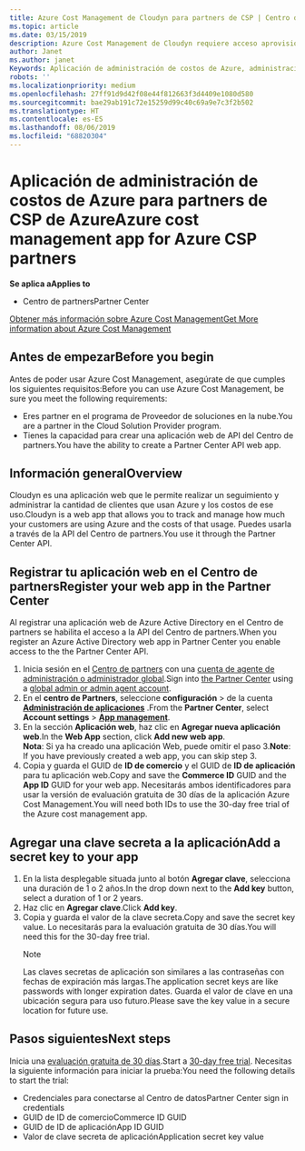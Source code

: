 ```yaml
---
title: Azure Cost Management de Cloudyn para partners de CSP | Centro de partners
ms.topic: article
ms.date: 03/15/2019
description: Azure Cost Management de Cloudyn requiere acceso aprovisionado a la API del Centro de partners.
author: Janet
ms.author: janet
Keywords: Aplicación de administración de costos de Azure, administración de costos, Web Apps
robots: ''
ms.localizationpriority: medium
ms.openlocfilehash: 27ff91d9d42f08e44f812663f3d4409e1080d580
ms.sourcegitcommit: bae29ab191c72e15259d99c40c69a9e7c3f2b502
ms.translationtype: HT
ms.contentlocale: es-ES
ms.lasthandoff: 08/06/2019
ms.locfileid: "68820304"
---
```

# <a name="azure-cost-management-app-for-azure-csp-partners"></a><span data-ttu-id="ed787-104">Aplicación de administración de costos de Azure para partners de CSP de Azure</span><span class="sxs-lookup"><span data-stu-id="ed787-104">Azure cost management app for Azure CSP partners</span></span>  

<span data-ttu-id="ed787-105">**Se aplica a**</span><span class="sxs-lookup"><span data-stu-id="ed787-105">**Applies to**</span></span>

-  <span data-ttu-id="ed787-106">Centro de partners</span><span class="sxs-lookup"><span data-stu-id="ed787-106">Partner Center</span></span>

[<span data-ttu-id="ed787-107">Obtener más información sobre Azure Cost Management</span><span class="sxs-lookup"><span data-stu-id="ed787-107">Get More information about Azure Cost Management</span></span>](https://go.microsoft.com/fwlink/p/?linkid=857893)

## <a name="before-you-begin"></a><span data-ttu-id="ed787-108">Antes de empezar</span><span class="sxs-lookup"><span data-stu-id="ed787-108">Before you begin</span></span>
<span data-ttu-id="ed787-109">Antes de poder usar Azure Cost Management, asegúrate de que cumples los siguientes requisitos:</span><span class="sxs-lookup"><span data-stu-id="ed787-109">Before you can use Azure Cost Management, be sure you meet the following requirements:</span></span>

- <span data-ttu-id="ed787-110">Eres partner en el programa de Proveedor de soluciones en la nube.</span><span class="sxs-lookup"><span data-stu-id="ed787-110">You are a partner in the Cloud Solution Provider program.</span></span>
- <span data-ttu-id="ed787-111">Tienes la capacidad para crear una aplicación web de API del Centro de partners.</span><span class="sxs-lookup"><span data-stu-id="ed787-111">You have the ability to create a Partner Center API web app.</span></span>

## <a name="overview"></a><span data-ttu-id="ed787-112">Información general</span><span class="sxs-lookup"><span data-stu-id="ed787-112">Overview</span></span>

<span data-ttu-id="ed787-113">Cloudyn es una aplicación web que le permite realizar un seguimiento y administrar la cantidad de clientes que usan Azure y los costos de ese uso.</span><span class="sxs-lookup"><span data-stu-id="ed787-113">Cloudyn is a web app that allows you to track and manage how much your customers are using Azure and the costs of that usage.</span></span> <span data-ttu-id="ed787-114">Puedes usarla a través de la API del Centro de partners.</span><span class="sxs-lookup"><span data-stu-id="ed787-114">You use it through the Partner Center API.</span></span>

## <a name="register-your-web-app-in-the-partner-center"></a><span data-ttu-id="ed787-115">Registrar tu aplicación web en el Centro de partners</span><span class="sxs-lookup"><span data-stu-id="ed787-115">Register your web app in the Partner Center</span></span>
<span data-ttu-id="ed787-116">Al registrar una aplicación web de Azure Active Directory en el Centro de partners se habilita el acceso a la API del Centro de partners.</span><span class="sxs-lookup"><span data-stu-id="ed787-116">When you register an Azure Active Directory web app in Partner Center you enable access to the the Partner Center API.</span></span> 
1.  <span data-ttu-id="ed787-117">Inicia sesión en el [Centro de partners](https://partnercenter.microsoft.com/pcv/dashboard/overview) con una [cuenta de agente de administración o administrador global](create-user-accounts-and-set-permissions.md).</span><span class="sxs-lookup"><span data-stu-id="ed787-117">Sign into [the Partner Center](https://partnercenter.microsoft.com/pcv/dashboard/overview) using a [global admin or admin agent account](create-user-accounts-and-set-permissions.md).</span></span>
2.  <span data-ttu-id="ed787-118">En el **centro de Partners**, seleccione **configuración** &gt; de la cuenta **[Administración de aplicaciones](https://partnercenter.microsoft.com/pcv/apiintegration/appmanagement)** .</span><span class="sxs-lookup"><span data-stu-id="ed787-118">From the **Partner Center**, select **Account settings** &gt; **[App management](https://partnercenter.microsoft.com/pcv/apiintegration/appmanagement)**.</span></span>
3.  <span data-ttu-id="ed787-119">En la sección **Aplicación web**, haz clic en **Agregar nueva aplicación web**.</span><span class="sxs-lookup"><span data-stu-id="ed787-119">In the **Web App** section, click **Add new web app**.</span></span>
<br> <span data-ttu-id="ed787-120">**Nota**: Si ya ha creado una aplicación Web, puede omitir el paso 3.</span><span class="sxs-lookup"><span data-stu-id="ed787-120">**Note**: If you have previously created a web app, you can skip step 3.</span></span>
4.  <span data-ttu-id="ed787-121">Copia y guarda el GUID de **ID de comercio** y el GUID de **ID de aplicación** para tu aplicación web.</span><span class="sxs-lookup"><span data-stu-id="ed787-121">Copy and save the **Commerce ID** GUID and the **App ID** GUID for your web app.</span></span> <span data-ttu-id="ed787-122">Necesitarás ambos identificadores para usar la versión de evaluación gratuita de 30 días de la aplicación Azure Cost Management.</span><span class="sxs-lookup"><span data-stu-id="ed787-122">You will need both IDs to use the 30-day free trial of the Azure cost management app.</span></span>

## <a name="add-a-secret-key-to-your-app"></a><span data-ttu-id="ed787-123">Agregar una clave secreta a la aplicación</span><span class="sxs-lookup"><span data-stu-id="ed787-123">Add a secret key to your app</span></span>
1. <span data-ttu-id="ed787-124">En la lista desplegable situada junto al botón **Agregar clave**, selecciona una duración de 1 o 2 años.</span><span class="sxs-lookup"><span data-stu-id="ed787-124">In the drop down next to the **Add key** button, select a duration of 1 or 2 years.</span></span>
2. <span data-ttu-id="ed787-125">Haz clic en **Agregar clave**.</span><span class="sxs-lookup"><span data-stu-id="ed787-125">Click **Add key**.</span></span> 
3. <span data-ttu-id="ed787-126">Copia y guarda el valor de la clave secreta.</span><span class="sxs-lookup"><span data-stu-id="ed787-126">Copy and save the secret key value.</span></span> <span data-ttu-id="ed787-127">Lo necesitarás para la evaluación gratuita de 30 días.</span><span class="sxs-lookup"><span data-stu-id="ed787-127">You will need this for the 30-day free trial.</span></span><br>
   > [!NOTE]  
   > <span data-ttu-id="ed787-128">Las claves secretas de aplicación son similares a las contraseñas con fechas de expiración más largas.</span><span class="sxs-lookup"><span data-stu-id="ed787-128">The application secret keys are like passwords with longer expiration dates.</span></span> <span data-ttu-id="ed787-129">Guarda el valor de clave en una ubicación segura para uso futuro.</span><span class="sxs-lookup"><span data-stu-id="ed787-129">Please save the key value in a secure location for future use.</span></span>

## <a name="next-steps"></a><span data-ttu-id="ed787-130">Pasos siguientes</span><span class="sxs-lookup"><span data-stu-id="ed787-130">Next steps</span></span>
<span data-ttu-id="ed787-131">Inicia una [evaluación gratuita de 30 días](https://go.microsoft.com/fwlink/?linkid=857895).</span><span class="sxs-lookup"><span data-stu-id="ed787-131">Start a [30-day free trial](https://go.microsoft.com/fwlink/?linkid=857895).</span></span>
<span data-ttu-id="ed787-132">Necesitas la siguiente información para iniciar la prueba:</span><span class="sxs-lookup"><span data-stu-id="ed787-132">You need the following details to start the trial:</span></span>
- <span data-ttu-id="ed787-133">Credenciales para conectarse al Centro de datos</span><span class="sxs-lookup"><span data-stu-id="ed787-133">Partner Center sign in credentials</span></span>
- <span data-ttu-id="ed787-134">GUID de ID de comercio</span><span class="sxs-lookup"><span data-stu-id="ed787-134">Commerce ID GUID</span></span>
- <span data-ttu-id="ed787-135">GUID de ID de aplicación</span><span class="sxs-lookup"><span data-stu-id="ed787-135">App ID GUID</span></span>
- <span data-ttu-id="ed787-136">Valor de clave secreta de aplicación</span><span class="sxs-lookup"><span data-stu-id="ed787-136">Application secret key value</span></span>
